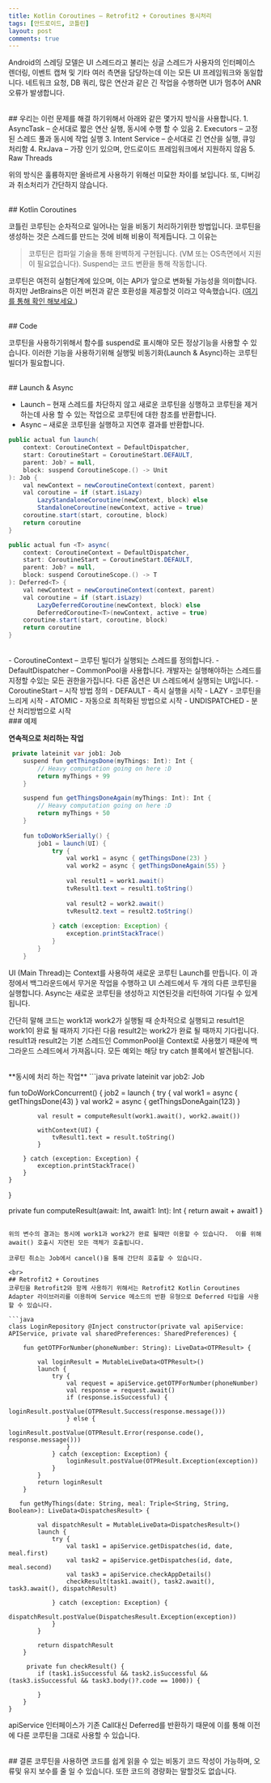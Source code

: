 ```yaml
---
title: Kotlin Coroutines – Retrofit2 + Coroutines 동시처리
tags: [안드로이드, 코틀린]
layout: post
comments: true
---
```


Android의 스레딩 모델은 UI 스레드라고 불리는 싱글 스레드가 사용자의 인터페이스 렌더링, 이벤트 캡쳐 및 기타 여러 측면을 담당하는데 이는 모든 UI 프레임워크와 동일합니다. 네트워크 요청, DB 쿼리, 많은 연산과 같은 긴 작업을 수행하면 UI가 멈추어 ANR 오류가 발생합니다.

<br>
## 우리는 이런 문제를 해결 하기위해서 아래와 같은 몇가지 방식을 사용합니다.
1. AsyncTask – 순서대로 짧은 연산 실행, 동시에 수행 할 수 있음
2. Executors – 고정된 스레드 풀과 동시에 작업 실행
3. Intent Service – 순서대로 긴 연산을 실행, 큐잉 처리함
4. RxJava – 가장 인기 있으며, 안드로이드 프레임워크에서 지원하지 않음
5. Raw Threads

위의 방식은 훌륭하지만 올바르게 사용하기 위해선 미묘한 차이를 보입니다. 또, 디버깅과 취소처리가 간단하지 않습니다.

<br>
## Kotlin Coroutines

코틀린 코루틴는 순차적으로 일어나는 일을 비동기 처리하기위한 방법입니다. 코루틴을 생성하는 것은 스레드를 만드는 것에 비해 비용이 적게듭니다. 그 이유는
>코루틴은 컴파일 기술을 통해 완벽하게 구현됩니다. (VM 또는 OS측면에서 지원이 필요없습니다). Suspend는 코드 변환을 통해 작동합니다.

코루틴은 여전히 실험단계에 있으며, 이는 API가 앞으로 변화될 가능성을 의미합니다. 하지만 JetBrains은 이전 버전과 같은 호환성을 제공할것 이라고 약속했습니다. ([여기를 통해 확인 해보세요.](https://stackoverflow.com/questions/46240236/can-experimental-kotlin-coroutines-be-used-in-production))

<br>
## Code

코루틴을 사용하기위해서 함수를 suspend로 표시해야 모든 정상기능을 사용할 수 있습니다. 이러한 기능을 사용하기위해 실행및 비동기화(Launch & Async)하는 코루틴 빌더가 필요합니다.

<br>
## Launch & Async

- Launch – 현재 스레드를 차단하지 않고 새로운 코루틴을 싱행하고 코루틴을 제거하는데 사용 할 수 있는 작업으로 코루틴에 대한 참조를 반환합니다.
- Async – 새로운 코루틴을 실행하고 지연후 결과를 반환합니다.

```java
public actual fun launch(
    context: CoroutineContext = DefaultDispatcher,
    start: CoroutineStart = CoroutineStart.DEFAULT,
    parent: Job? = null,
    block: suspend CoroutineScope.() -> Unit
): Job {
    val newContext = newCoroutineContext(context, parent)
    val coroutine = if (start.isLazy)
        LazyStandaloneCoroutine(newContext, block) else
        StandaloneCoroutine(newContext, active = true)
    coroutine.start(start, coroutine, block)
    return coroutine
}

public actual fun <T> async(
    context: CoroutineContext = DefaultDispatcher,
    start: CoroutineStart = CoroutineStart.DEFAULT,
    parent: Job? = null,
    block: suspend CoroutineScope.() -> T
): Deferred<T> {
    val newContext = newCoroutineContext(context, parent)
    val coroutine = if (start.isLazy)
        LazyDeferredCoroutine(newContext, block) else
        DeferredCoroutine<T>(newContext, active = true)
    coroutine.start(start, coroutine, block)
    return coroutine
}
```

<br>
- CoroutineContext – 코루틴 빌더가 실행되는 스레드를 정의합니다.
- DefaultDispatcher – CommonPool을 사용합니다. 개발자는 실행해야하는 스레드를 지정할 수있는 모든 권한을가집니다. 다른 옵션은 UI 스레드에서 실행되는 UI입니다.
- CoroutineStart – 시작 방법 정의
    - DEFAULT - 즉시 실행을 시작
    - LAZY - 코루틴을 느리게 시작
    - ATOMIC - 자동으로 최적화된 방법으로 시작
    - UNDISPATCHED - 분산 처리방법으로 시작

<br>
### 예제

**연속적으로 처리하는 작업**
```java
 private lateinit var job1: Job
    suspend fun getThingsDone(myThings: Int): Int {
        // Heavy computation going on here :D
        return myThings + 99
    }

    suspend fun getThingsDoneAgain(myThings: Int): Int {
        // Heavy computation going on here :D
        return myThings + 50
    }
    
    fun toDoWorkSerially() {
        job1 = launch(UI) {
            try {
                val work1 = async { getThingsDone(23) }
                val work2 = async { getThingsDoneAgain(55) }
                
                val result1 = work1.await()
                tvResult1.text = result1.toString()
                
                val result2 = work2.await()
                tvResult2.text = result2.toString()
            
            } catch (exception: Exception) {
                exception.printStackTrace()
            }
        }
    }
```
UI (Main Thread)는 Context를 사용하여 새로운  코루틴 Launch를 만듭니다. 이 과정에서 백그라운드에서 무거운 작업을 수행하고 UI 스레드에서 두 개의 다른 코루틴을 실행합니다. Async는 새로운 코루틴을 생성하고 지연된것을 리턴하여 기다릴 수 있게 됩니다.

간단히 말해 코드는 work1과 work2가 실행될 때 순차적으로 실행되고 result1은 work1이 완료 될 때까지 기다린 다음 result2는 work2가 완료 될 때까지 기다립니다. result1과 result2는 기본 스레드인 CommonPool을 Context로 사용했기 때문에 백그라운드 스레드에서 가져옵니다. 모든 예외는 해당 try catch 블록에서 발견됩니다.

<br>
**동시에 처리 하는 작업**
```java
private lateinit var job2: Job

fun toDoWorkConcurrent() {
    job2 = launch {
        try {
            val work1 = async { getThingsDone(43) }
            val work2 = async { getThingsDoneAgain(123) }

            val result = computeResult(work1.await(), work2.await())

            withContext(UI) {
                tvResult1.text = result.toString()
            }

        } catch (exception: Exception) {
            exception.printStackTrace()
        }
    }
}

private fun computeResult(await: Int, await1: Int): Int {
    return await + await1
}
    
```

위의 변수의 결과는 동시에 work1과 work2가 완료 될때만 이용할 수 있습니다.  이를 위해 await() 호출시 지연된 모든 객체가 호출됩니다.

코루틴 취소는 Job에서 cancel()을 통해 간단히 호출할 수 있습니다.

<br>
## Retrofit2 + Coroutines
코루틴을 Retrofit2와 함께 사용하기 위해서는 Retrofit2 Kotlin Coroutines Adapter 라이브러리를 이용하여 Service 메소드의 반환 유형으로 Deferred 타입을 사용할 수 있습니다.

```java
class LoginRepository @Inject constructor(private val apiService: APIService, private val sharedPreferences: SharedPreferences) {

    fun getOTPForNumber(phoneNumber: String): LiveData<OTPResult> {
    
        val loginResult = MutableLiveData<OTPResult>()
        launch {
            try {
                val request = apiService.getOTPForNumber(phoneNumber)
                val response = request.await()
                if (response.isSuccessful) {
                    loginResult.postValue(OTPResult.Success(response.message()))
                } else {
                    loginResult.postValue(OTPResult.Error(response.code(), response.message()))
                }
            } catch (exception: Exception) {
                loginResult.postValue(OTPResult.Exception(exception))
            }
        }
        return loginResult
    }
    
   fun getMyThings(date: String, meal: Triple<String, String, Boolean>): LiveData<DispatchesResult> {

        val dispatchResult = MutableLiveData<DispatchesResult>()
        launch {
            try {
                val task1 = apiService.getDispatches(id, date, meal.first)
                val task2 = apiService.getDispatches(id, date, meal.second)
                val task3 = apiService.checkAppDetails()
                checkResult(task1.await(), task2.await(), task3.await(), dispatchResult)

            } catch (exception: Exception) {
                dispatchResult.postValue(DispatchesResult.Exception(exception))
            }
        }

        return dispatchResult
    }

     private fun checkResult() {
        if (task1.isSuccessful && task2.isSuccessful && (task3.isSuccessful && task3.body()?.code == 1000)) {
        
        }
    }
}
```
apiService 인터페이스가 기존 Call대신 Deferred를 반환하기 때문에 이를 통해 이전에 다룬 코루틴을 그대로 사용할 수 있습니다.

<br>
## 결론
코루틴을 사용하면 코드를 쉽게 읽을 수 있는 비동기 코드 작성이 가능하며, 오류및 유지 보수를 줄 일 수 있습니다. 또한 코드의 경량화는 말할것도 없습니다.


























